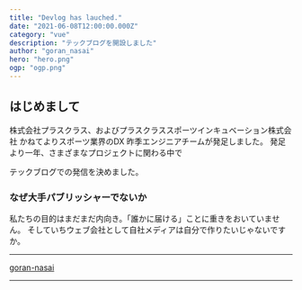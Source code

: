 ```yaml
---
title: "Devlog has lauched."
date: "2021-06-08T12:00:00.000Z"
category: "vue"
description: "テックブログを開設しました"
author: "goran_nasai"
hero: "hero.png"
ogp: "ogp.png"
---
```


## はじめまして
株式会社プラスクラス、およびプラスクラススポーツインキュベーション株式会社
かねてよりスポーツ業界のDX
昨季エンジニアチームが発足しました。
発足より一年、さまざまなプロジェクトに関わる中で

テックブログでの発信を決めました。

### なぜ大手パブリッシャーでないか
私たちの目的はまだまだ内向き。「誰かに届ける」ことに重きをおいていません。
そしていちウェブ会社として自社メディアは自分で作りたいじゃないですか。

---

[goran-nasai](https://goran-nasai.com)

---